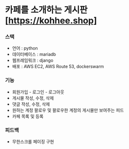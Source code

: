 # 카페를 소개하는 게시판 [https://kohhee.shop]

### 스택
- 언어 : python
- 데이터베이스 : mariadb
- 웹프레임워크 : django
- 배포 : AWS EC2, AWS Route 53, dockerswarm

### 기능
- 회원가입 - 로그인 - 로그아웃
- 게시물 작성, 수정, 삭제
- 댓글 작성, 수정, 삭제
- 원하는 계정 팔로우 및 팔로우한 계정의 게시물만 보여주는 피드 
- 카페 목록 및 등록

### 피드백
- 무한스크롤 페이징 구현 
